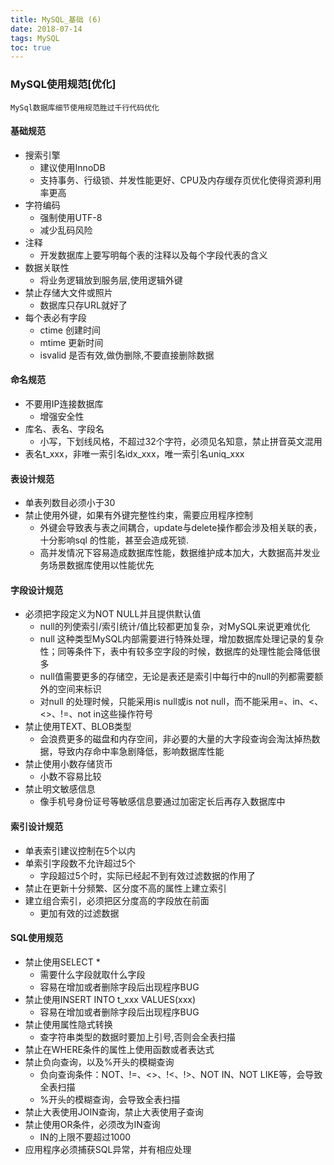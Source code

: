 ```yaml
---
title: MySQL_基础 (6)
date: 2018-07-14
tags: MySQL
toc: true
---
```


### MySQL使用规范[优化]
    MySql数据库细节使用规范胜过千行代码优化

<!-- more -->

#### 基础规范
- 搜索引擎
    * 建议使用InnoDB
    * 支持事务、行级锁、并发性能更好、CPU及内存缓存页优化使得资源利用率更高
- 字符编码
    * 强制使用UTF-8
    * 减少乱码风险
- 注释
    * 开发数据库上要写明每个表的注释以及每个字段代表的含义
- 数据关联性
    * 将业务逻辑放到服务层,使用逻辑外键
- 禁止存储大文件或照片
    * 数据库只存URL就好了
- 每个表必有字段
    * ctime 创建时间
    * mtime 更新时间
    * isvalid 是否有效,做伪删除,不要直接删除数据

#### 命名规范
- 不要用IP连接数据库
    * 增强安全性
- 库名、表名、字段名
    * 小写，下划线风格，不超过32个字符，必须见名知意，禁止拼音英文混用
- 表名t_xxx，非唯一索引名idx_xxx，唯一索引名uniq_xxx

#### 表设计规范
- 单表列数目必须小于30
- 禁止使用外键，如果有外键完整性约束，需要应用程序控制
    * 外键会导致表与表之间耦合，update与delete操作都会涉及相关联的表，十分影响sql 的性能，甚至会造成死锁.
    * 高并发情况下容易造成数据库性能，数据维护成本加大，大数据高并发业务场景数据库使用以性能优先

#### 字段设计规范
- 必须把字段定义为NOT NULL并且提供默认值
    * null的列使索引/索引统计/值比较都更加复杂，对MySQL来说更难优化
    * null 这种类型MySQL内部需要进行特殊处理，增加数据库处理记录的复杂性；同等条件下，表中有较多空字段的时候，数据库的处理性能会降低很多
    * null值需要更多的存储空，无论是表还是索引中每行中的null的列都需要额外的空间来标识
    * 对null 的处理时候，只能采用is null或is not null，而不能采用=、in、<、<>、!=、not in这些操作符号
- 禁止使用TEXT、BLOB类型
    * 会浪费更多的磁盘和内存空间，非必要的大量的大字段查询会淘汰掉热数据，导致内存命中率急剧降低，影响数据库性能
- 禁止使用小数存储货币
    * 小数不容易比较
- 禁止明文敏感信息
    * 像手机号身份证号等敏感信息要通过加密定长后再存入数据库中

#### 索引设计规范
- 单表索引建议控制在5个以内
- 单索引字段数不允许超过5个
    * 字段超过5个时，实际已经起不到有效过滤数据的作用了
- 禁止在更新十分频繁、区分度不高的属性上建立索引
- 建立组合索引，必须把区分度高的字段放在前面
    * 更加有效的过滤数据

#### SQL使用规范
- 禁止使用SELECT *
    * 需要什么字段就取什么字段
    * 容易在增加或者删除字段后出现程序BUG
- 禁止使用INSERT INTO t_xxx VALUES(xxx)
    * 容易在增加或者删除字段后出现程序BUG
- 禁止使用属性隐式转换
    * 查字符串类型的数据时要加上引号,否则会全表扫描
- 禁止在WHERE条件的属性上使用函数或者表达式
- 禁止负向查询，以及%开头的模糊查询
    * 负向查询条件：NOT、!=、<>、!<、!>、NOT IN、NOT LIKE等，会导致全表扫描
    * %开头的模糊查询，会导致全表扫描
- 禁止大表使用JOIN查询，禁止大表使用子查询
- 禁止使用OR条件，必须改为IN查询
    * IN的上限不要超过1000
- 应用程序必须捕获SQL异常，并有相应处理
